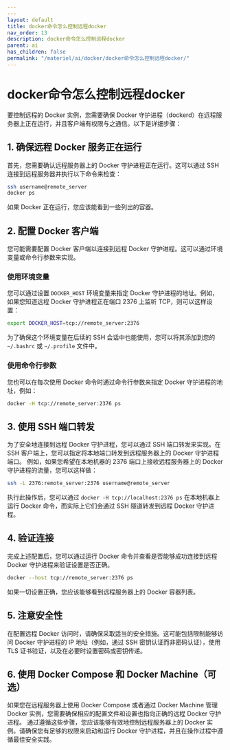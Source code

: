 ```yaml
---
---
layout: default
title: docker命令怎么控制远程docker
nav_order: 13
description: docker命令怎么控制远程docker
parent: ai
has_children: false
permalink: "/materiel/ai/docker/docker命令怎么控制远程docker/"
---
```


# docker命令怎么控制远程docker

要控制远程的 Docker 实例，您需要确保 Docker 守护进程（dockerd）在远程服务器上正在运行，并且客户端有权限与之通信。以下是详细步骤：

## 1. 确保远程 Docker 服务正在运行

首先，您需要确认远程服务器上的 Docker 守护进程正在运行。这可以通过 SSH 连接到远程服务器并执行以下命令来检查：

```bash
ssh username@remote_server
docker ps
```

如果 Docker 正在运行，您应该能看到一些列出的容器。

## 2. 配置 Docker 客户端

您可能需要配置 Docker 客户端以连接到远程 Docker 守护进程。这可以通过环境变量或命令行参数来实现。

### 使用环境变量

您可以通过设置 `DOCKER_HOST` 环境变量来指定 Docker 守护进程的地址。例如，如果您知道远程 Docker 守护进程正在端口 2376 上监听 TCP，则可以这样设置：

```bash
export DOCKER_HOST=tcp://remote_server:2376
```

为了确保这个环境变量在后续的 SSH 会话中也能使用，您可以将其添加到您的 `~/.bashrc` 或 `~/.profile` 文件中。

### 使用命令行参数

您也可以在每次使用 Docker 命令时通过命令行参数来指定 Docker 守护进程的地址，例如：

```bash
docker -H tcp://remote_server:2376 ps
```

## 3. 使用 SSH 端口转发

为了安全地连接到远程 Docker 守护进程，您可以通过 SSH 端口转发来实现。在 SSH 客户端上，您可以指定将本地端口转发到远程服务器上的 Docker 守护进程端口。
例如，如果您希望在本地机器的 2376 端口上接收远程服务器上的 Docker 守护进程的流量，您可以这样做：

```bash
ssh -L 2376:remote_server:2376 username@remote_server
```

执行此操作后，您可以通过 `docker -H tcp://localhost:2376 ps` 在本地机器上运行 Docker 命令，而实际上它们会通过 SSH 隧道转发到远程 Docker 守护进程。

## 4. 验证连接

完成上述配置后，您可以通过运行 Docker 命令并查看是否能够成功连接到远程 Docker 守护进程来验证设置是否正确。

```bash
docker --host tcp://remote_server:2376 ps
```

如果一切设置正确，您应该能够看到远程服务器上的 Docker 容器列表。

## 5. 注意安全性

在配置远程 Docker 访问时，请确保采取适当的安全措施。这可能包括限制能够访问 Docker 守护进程的 IP 地址（例如，通过 SSH 密钥认证而非密码认证），使用 TLS 证书验证，以及在必要时设置密码或密钥传递。

## 6. 使用 Docker Compose 和 Docker Machine（可选）

如果您在远程服务器上使用 Docker Compose 或者通过 Docker Machine 管理 Docker 实例，您需要确保相应的配置文件和设置也指向正确的远程 Docker 守护进程。
通过遵循这些步骤，您应该能够有效地控制远程服务器上的 Docker 实例。请确保您有足够的权限来启动和运行 Docker 守护进程，并且在操作过程中遵循最佳安全实践。
